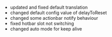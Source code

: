 - updated and fixed default translation
- changed default config value of delayToReset
- changed some actionbar notify behaviour
- fixed hotbar slot not switching
- changed auto mode for keep alive